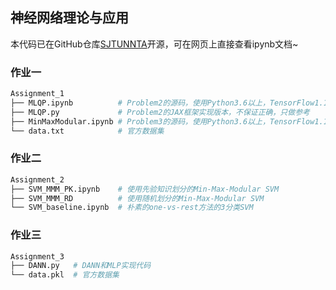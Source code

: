 ## 神经网络理论与应用

本代码已在GitHub仓库[SJTUNNTA](https://github.com/ThomasAtlantis/SJTUNNTA)开源，可在网页上直接查看ipynb文档~

### 作业一

```python
Assignment_1
├── MLQP.ipynb          # Problem2的源码，使用Python3.6以上，TensorFlow1.15左右
├── MLQP.py             # Problem2的JAX框架实现版本，不保证正确，只做参考
├── MinMaxModular.ipynb # Problem3的源码，使用Python3.6以上，TensorFlow1.15左右
└── data.txt            # 官方数据集
```

### 作业二

```python
Assignment_2
├── SVM_MMM_PK.ipynb    # 使用先验知识划分的Min-Max-Modular SVM
├── SVM_MMM_RD          # 使用随机划分的Min-Max-Modular SVM
└── SVM_baseline.ipynb  # 朴素的one-vs-rest方法的3分类SVM
```

### 作业三

```python
Assignment_3
├── DANN.py   # DANN和MLP实现代码
└── data.pkl  # 官方数据集
```

